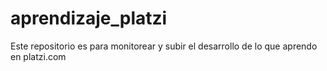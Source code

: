 # aprendizaje_platzi
Este repositorio es para monitorear y subir el desarrollo de lo que aprendo en platzi.com
